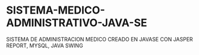 # SISTEMA-MEDICO-ADMINISTRATIVO-JAVA-SE
SISTEMA DE ADMINISTRACION MEDICO CREADO EN JAVASE CON JASPER REPORT, MYSQL, JAVA SWING
